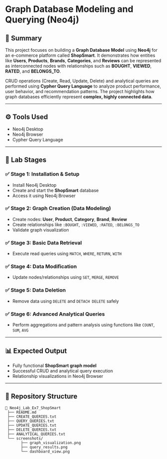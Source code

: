 # **Graph Database Modeling and Querying (Neo4j)**  

## 🧠 **Summary**
This project focuses on building a **Graph Database Model** using **Neo4j** for an e-commerce platform called **ShopSmart**. It demonstrates how entities like **Users**, **Products**, **Brands**, **Categories**, and **Reviews** can be represented as interconnected nodes with relationships such as **BOUGHT**, **VIEWED**, **RATED**, and **BELONGS_TO**.

CRUD operations (Create, Read, Update, Delete) and analytical queries are performed using **Cypher Query Language** to analyze product performance, user behavior, and recommendation patterns. The project highlights how graph databases efficiently represent **complex, highly connected data**.

---

## ⚙️ **Tools Used**
- Neo4j Desktop  
- Neo4j Browser  
- Cypher Query Language  

---

## 🧩 **Lab Stages**

### ✅ Stage 1: Installation & Setup
- Install Neo4j Desktop  
- Create and start the **ShopSmart** database  
- Access it using Neo4j Browser  

### ✅ Stage 2: Graph Creation (Data Modeling)
- Create nodes: **User**, **Product**, **Category**, **Brand**, **Review**  
- Create relationships like `:BOUGHT`, `:VIEWED`, `:RATED`, `:BELONGS_TO`  
- Validate graph visualization  

### ✅ Stage 3: Basic Data Retrieval
- Execute read queries using `MATCH`, `WHERE`, `RETURN`, `WITH`  

### ✅ Stage 4: Data Modification
- Update nodes/relationships using `SET`, `MERGE`, `REMOVE`  

### ✅ Stage 5: Data Deletion
- Remove data using `DELETE` and `DETACH DELETE` safely  

### ✅ Stage 6: Advanced Analytical Queries
- Perform aggregations and pattern analysis using functions like `COUNT`, `SUM`, `AVG`  

---

## 📊 **Expected Output**
- Fully functional **ShopSmart graph model**  
- Successful CRUD and analytical query execution  
- Relationship visualizations in Neo4j Browser  

---

## 📁 **Repository Structure**
```
📁 Neo4j_Lab_Ex7_ShopSmart
 ├── README.md
 ├── CREATE_QUERIES.txt
 ├── QUERY_QUERIES.txt
 ├── UPDATE_QUERIES.txt
 ├── DELETE_QUERIES.txt
 ├── ANALYTICAL_QUERIES.txt
 └── screenshots/
       ├── graph_visualization.png
       ├── query_results.png
       └── dashboard_view.png
```
